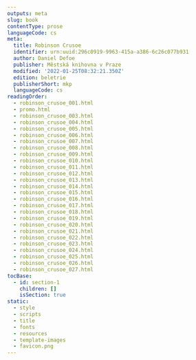 ```yaml
---
outputs: meta
slug: book
contentType: prose
languageCode: cs
meta:
  title: Robinson Crusoe
  identifier: urn:uuid:296c0919-9963-415a-a386-6c26c077b931
  author: Daniel Defoe
  publisher: Městská knihovna v Praze
  modified: '2022-01-25T08:32:21.350Z'
  edition: beletrie
  publisherShort: mkp
  languageCode: cs
readingOrder:
  - robinson_crusoe_001.html
  - promo.html
  - robinson_crusoe_003.html
  - robinson_crusoe_004.html
  - robinson_crusoe_005.html
  - robinson_crusoe_006.html
  - robinson_crusoe_007.html
  - robinson_crusoe_008.html
  - robinson_crusoe_009.html
  - robinson_crusoe_010.html
  - robinson_crusoe_011.html
  - robinson_crusoe_012.html
  - robinson_crusoe_013.html
  - robinson_crusoe_014.html
  - robinson_crusoe_015.html
  - robinson_crusoe_016.html
  - robinson_crusoe_017.html
  - robinson_crusoe_018.html
  - robinson_crusoe_019.html
  - robinson_crusoe_020.html
  - robinson_crusoe_021.html
  - robinson_crusoe_022.html
  - robinson_crusoe_023.html
  - robinson_crusoe_024.html
  - robinson_crusoe_025.html
  - robinson_crusoe_026.html
  - robinson_crusoe_027.html
tocBase:
  - id: section-1
    children: []
    isSection: true
static:
  - style
  - scripts
  - title
  - fonts
  - resources
  - template-images
  - favicon.png
---
```

